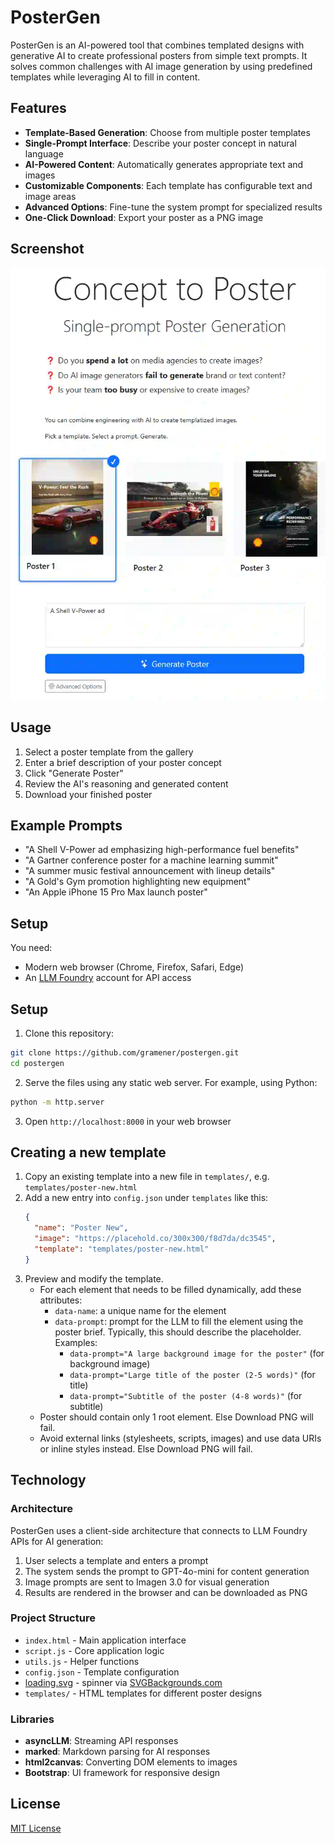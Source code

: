 # PosterGen

PosterGen is an AI-powered tool that combines templated designs with generative AI to create professional posters from simple text prompts. It solves common challenges with AI image generation by using predefined templates while leveraging AI to fill in content.

## Features

- **Template-Based Generation**: Choose from multiple poster templates
- **Single-Prompt Interface**: Describe your poster concept in natural language
- **AI-Powered Content**: Automatically generates appropriate text and images
- **Customizable Components**: Each template has configurable text and image areas
- **Advanced Options**: Fine-tune the system prompt for specialized results
- **One-Click Download**: Export your poster as a PNG image

## Screenshot

![Screenshot](screenshot.webp)

## Usage

1. Select a poster template from the gallery
2. Enter a brief description of your poster concept
3. Click "Generate Poster"
4. Review the AI's reasoning and generated content
5. Download your finished poster

## Example Prompts

- "A Shell V-Power ad emphasizing high-performance fuel benefits"
- "A Gartner conference poster for a machine learning summit"
- "A summer music festival announcement with lineup details"
- "A Gold's Gym promotion highlighting new equipment"
- "An Apple iPhone 15 Pro Max launch poster"

## Setup

You need:

- Modern web browser (Chrome, Firefox, Safari, Edge)
- An [LLM Foundry](https://llmfoundry.straive.com/) account for API access

## Setup

1. Clone this repository:

```bash
git clone https://github.com/gramener/postergen.git
cd postergen
```

2. Serve the files using any static web server. For example, using Python:

```bash
python -m http.server
```

3. Open `http://localhost:8000` in your web browser

## Creating a new template

1. Copy an existing template into a new file in `templates/`, e.g. `templates/poster-new.html`
2. Add a new entry into `config.json` under `templates` like this:
   ```json
   {
     "name": "Poster New",
     "image": "https://placehold.co/300x300/f8d7da/dc3545",
     "template": "templates/poster-new.html"
   }
   ```
3. Preview and modify the template.
   - For each element that needs to be filled dynamically, add these attributes:
     - `data-name`: a unique name for the element
     - `data-prompt`: prompt for the LLM to fill the element using the poster brief. Typically, this should describe the placeholder. Examples:
       - `data-prompt="A large background image for the poster"` (for background image)
       - `data-prompt="Large title of the poster (2-5 words)"` (for title)
       - `data-prompt="Subtitle of the poster (4-8 words)"` (for subtitle)
   - Poster should contain only 1 root element. Else Download PNG will fail.
   - Avoid external links (stylesheets, scripts, images) and use data URIs or inline styles instead. Else Download PNG will fail.

## Technology

### Architecture

PosterGen uses a client-side architecture that connects to LLM Foundry APIs for AI generation:

1. User selects a template and enters a prompt
2. The system sends the prompt to GPT-4o-mini for content generation
3. Image prompts are sent to Imagen 3.0 for visual generation
4. Results are rendered in the browser and can be downloaded as PNG

### Project Structure

- `index.html` - Main application interface
- `script.js` - Core application logic
- `utils.js` - Helper functions
- `config.json` - Template configuration
- [loading.svg](loading.svg) - spinner via [SVGBackgrounds.com](https://www.svgbackgrounds.com/elements/animated-svg-preloaders/)
- `templates/` - HTML templates for different poster designs

### Libraries

- **asyncLLM**: Streaming API responses
- **marked**: Markdown parsing for AI responses
- **html2canvas**: Converting DOM elements to images
- **Bootstrap**: UI framework for responsive design

## License

[MIT License](LICENSE)
